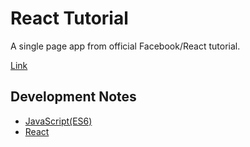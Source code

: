 # React Tutorial

A single page app from official Facebook/React tutorial. 

[Link](https://facebook.github.io/react/tutorial/tutorial.html)

## Development Notes
  * [JavaScript(ES6)](https://github.com/91juhwang/TIL/tree/master/JavaScript/ES6)
  * [React](https://github.com/91juhwang/TIL/tree/master/JavaScript/React)

 